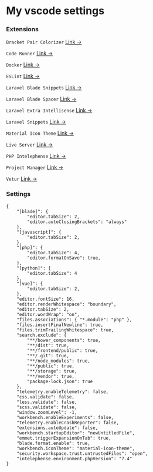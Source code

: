 # My vscode settings


### Extensions

`Bracket Pair Colorizer` [Link &rarr;](https://marketplace.visualstudio.com/items?itemName=CoenraadS.bracket-pair-colorizer)

`Code Runner` [Link &rarr;](https://marketplace.visualstudio.com/items?itemName=formulahendry.code-runner)

`Docker` [Link &rarr;](https://marketplace.visualstudio.com/items?itemName=ms-azuretools.vscode-docker)

`ESLint` [Link &rarr;](https://marketplace.visualstudio.com/items?itemName=dbaeumer.vscode-eslint)

`Laravel Blade Snippets` [Link &rarr;](https://marketplace.visualstudio.com/items?itemName=onecentlin.laravel-blade)

`Laravel Blade Spacer` [Link &rarr;](https://marketplace.visualstudio.com/items?itemName=austenc.laravel-blade-spacer)

`Laravel Extra Intellisense` [Link &rarr;](https://marketplace.visualstudio.com/items?itemName=amiralizadeh9480.laravel-extra-intellisense)

`Laravel Snippets` [Link &rarr;](https://marketplace.visualstudio.com/items?itemName=onecentlin.laravel5-snippets)

`Material Icon Theme` [Link &rarr;](https://marketplace.visualstudio.com/items?itemName=PKief.material-icon-theme)

`Live Server` [Link &rarr;](https://marketplace.visualstudio.com/items?itemName=ritwickdey.LiveServer)

`PHP Intelephense` [Link &rarr;](https://marketplace.visualstudio.com/items?itemName=bmewburn.vscode-intelephense-client)

`Project Manager` [Link &rarr;](https://marketplace.visualstudio.com/items?itemName=alefragnani.project-manager)

`Vetur` [Link &rarr;](https://marketplace.visualstudio.com/items?itemName=octref.vetur)

### Settings

```
{
    "[blade]": {
        "editor.tabSize": 2,
        "editor.autoClosingBrackets": "always"
    },
    "[javascript]": {
        "editor.tabSize": 2,
    },
    "[php]": {
        "editor.tabSize": 4,
        "editor.formatOnSave": true,
    },
    "[python]": {
        "editor.tabSize": 4
    },
    "[vue]": {
        "editor.tabSize": 2,
    },
    "editor.fontSize": 16,
    "editor.renderWhitespace": "boundary",
    "editor.tabSize": 2,
    "editor.wordWrap": "on",
    "files.associations": { "*.module": "php" },
    "files.insertFinalNewline": true,
    "files.trimTrailingWhitespace": true,
    "search.exclude": {
        "**/bower_components": true,
        "**/dist": true,
        "**/frontend/public": true,
        "**/.git": true,
        "**/node_modules": true,
        "**/public": true,
        "**/storage": true,
        "**/vendor": true,
        "package-lock.json": true
    },
    "telemetry.enableTelemetry": false,
    "css.validate": false,
    "less.validate": false,
    "scss.validate": false,
    "window.zoomLevel": -1,
    "workbench.enableExperiments": false,
    "telemetry.enableCrashReporter": false,
    "extensions.autoUpdate": false,
    "workbench.startupEditor": "newUntitledFile",
    "emmet.triggerExpansionOnTab": true,
    "blade.format.enable": true,
    "workbench.iconTheme": "material-icon-theme",
    "security.workspace.trust.untrustedFiles": "open",
    "intelephense.environment.phpVersion": "7.4"
}

```
